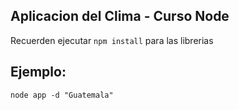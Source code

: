 ## Aplicacion del Clima - Curso Node

Recuerden ejecutar ```npm install``` para las librerias

## Ejemplo:
```
node app -d "Guatemala"
```